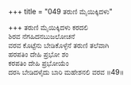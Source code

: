 +++
title = "049 ತರುಣಿ ಮೈಯಿಕ್ಕಿದಳು"

+++
ತರುಣಿ ಮೈಯಿಕ್ಕಿದಳು ಕರದಲಿ  
ಶಿರವ ನೆಗಹಿದನಬುಜಲೋಚನೆ  
ವರವ ಕೊಟ್ಟೆನು ಬೇಡಿಕೊಳ್ಳೆನೆ ತರುಣಿ ತಲೆವಾಗಿ   
ಹರಪತಿಂ ದೇಹಿ ಪ್ರಭೋ ಶಂ  
ಕರಪತಿಂ ದೇಹಿ ಪ್ರಭೋಯೆಂ  
ದರಸಿ ಬೇಡಿದಳೈದು ಬಾರಿ ಮಹೇಶನಲಿ ವರವ     ॥49॥